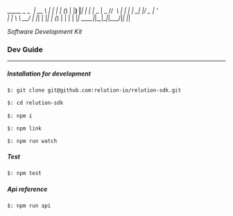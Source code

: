  _____      ​_       _   _​
|  __ \    | |     | | (_)
| |__) |___| |_   ​_| |_​ _
|  ​_  // _​ \ | | | | __| |/ _ \| '_ \
| | \ \  __/ | |_| | |_| | (_) | | | |
|_|  \_\___|_|\__,_|\__|_|\___/|_| |_|

*Software Development Kit*

### Dev Guide
---

##### Installation for development
```bash
$: git clone git@github.com:relution-io/relution-sdk.git

$: cd relution-sdk
 
$: npm i

$: npm link

$: npm run watch
```

##### Test

```bash
$: npm test
```

##### Api reference
```bash
$: npm run api
```
